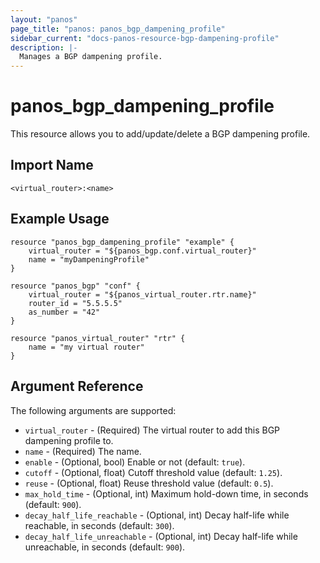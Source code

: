 ```yaml
---
layout: "panos"
page_title: "panos: panos_bgp_dampening_profile"
sidebar_current: "docs-panos-resource-bgp-dampening-profile"
description: |-
  Manages a BGP dampening profile.
---
```


# panos_bgp_dampening_profile

This resource allows you to add/update/delete a BGP dampening profile.


## Import Name

```
<virtual_router>:<name>
```


## Example Usage

```hcl
resource "panos_bgp_dampening_profile" "example" {
    virtual_router = "${panos_bgp.conf.virtual_router}"
    name = "myDampeningProfile"
}

resource "panos_bgp" "conf" {
    virtual_router = "${panos_virtual_router.rtr.name}"
    router_id = "5.5.5.5"
    as_number = "42"
}

resource "panos_virtual_router" "rtr" {
    name = "my virtual router"
}
```

## Argument Reference

The following arguments are supported:

* `virtual_router` - (Required) The virtual router to add this BGP
  dampening profile to.
* `name` - (Required) The name.
* `enable` - (Optional, bool) Enable or not (default: `true`).
* `cutoff` - (Optional, float) Cutoff threshold value (default: `1.25`).
* `reuse` - (Optional, float) Reuse threshold value (default: `0.5`).
* `max_hold_time` - (Optional, int) Maximum hold-down time, in
  seconds (default: `900`).
* `decay_half_life_reachable` - (Optional, int) Decay half-life while
  reachable, in seconds (default: `300`).
* `decay_half_life_unreachable` - (Optional, int) Decay half-life while
  unreachable, in seconds (default: `900`).
